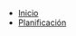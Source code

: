 <!-- docs/_sidebar.md -->

- [Inicio](/)
- [Planificación](1_planification.md "Planificación del proyecto")
